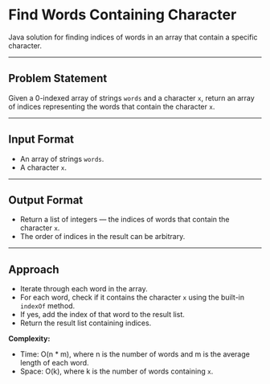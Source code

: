 # Find Words Containing Character

Java solution for finding indices of words in an array that contain a specific character.

---

## Problem Statement

Given a 0-indexed array of strings `words` and a character `x`, return an array of indices representing the words that contain the character `x`.

---

## Input Format

- An array of strings `words`.
- A character `x`.

---

## Output Format

- Return a list of integers — the indices of words that contain the character `x`.
- The order of indices in the result can be arbitrary.

---

## Approach

- Iterate through each word in the array.
- For each word, check if it contains the character `x` using the built-in `indexOf` method.
- If yes, add the index of that word to the result list.
- Return the result list containing indices.

**Complexity:**  
- Time: O(n * m), where n is the number of words and m is the average length of each word.  
- Space: O(k), where k is the number of words containing `x`.

